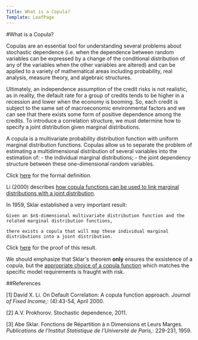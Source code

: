 ```yaml
---
Title: What is a Copula?
Template: LeafPage
---
```


#What is a Copula?

Copulas are an essential tool for understanding several problems about stochastic dependence (i.e. when the dependence between random variables can be expressed by a change of the conditional distribution of any of the variables when the other variables are altered) and can be applied to a variety of mathematical areas including probability, real analysis, measure theory, and algebraic structures.

Ultimately, an independence assumption of the credit risks is not realistic, as in reality, the default rate for a group of credits tends to be higher in a recession and lower when the economy is booming. 
So, each credit is subject to the same set of macroeconomic environmental factors and we can see that there exists some form of positive dependence among the credits. 
To introduce a correlation structure, we must determine how to specify a joint distribution given marginal distributions. 

A copula is a multivariate probability distribution function with uniform marginal distribution functions. Copulas allow us to separate the problem of estimating a multidimensional distribution of several variables into the estimation of:
	- the individual marginal distributions;
	- the joint dependency structure between these one-dimensional random variables. 

Click [here](http://cueimps.soc.srcf.net/course/course/finance/cdos/2cdogaussian/page2/copula/formal) for the formal definition.

Li (2000) describes [how copula functions can be used to link marginal distributions with a joint distribution](http://cueimps.soc.srcf.net/course/course/finance/cdos/2cdogaussian/page2/copula/marginaltojoint). 

In 1959, Sklar established a very important result: 

    Given an $n$-dimensional multivariate distribution function and the related marginal distribution functions, 
    
    there exists a copula that will map these individual marginal distributions into a joint distribution.

Click [here](http://cueimps.soc.srcf.net/course/course/finance/cdos/2cdogaussian/page2/copula/proof) for the proof of this result. 

We should emphasize that Sklar's theorem **only** ensures the exsistence of a copula, but the [appropriate choice of a copula function](http://cueimps.soc.srcf.net/course/course/finance/cdos/2cdogaussian/page2/modelappropriate) which matches the specific model requirements is fraught with risk. 

##References

[1] David X. Li. On Default Correlation: A copula function approach. *Journal of Fixed Income,*: (4):43-54, April 2000.

[2] A.V. Prokhorov. Stochastic dependence, 2011.

[3] Abe Sklar. Fonctions de Répartition à n Dimensions et Leurs Marges. *Publications de l'Institut Statistique de l'Université de Paris,*: 229-231, 1959.
